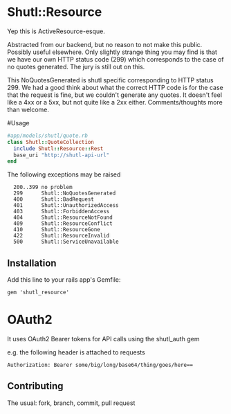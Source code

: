 # Shutl::Resource

Yep this is ActiveResource-esque.

Abstracted from our backend, but no reason to not make this public. Possibly
useful elsewhere.
Only slightly strange thing you may find is that we have our own HTTP status
code (299) which corresponds to the case of no quotes generated. The jury is
still out on this.

This NoQuotesGenerated is shutl specific corresponding to HTTP status 299.
We had a good think about what the correct HTTP code is for the case that
the request is fine, but we couldn't generate any quotes. It doesn't feel
like a 4xx or a 5xx, but not quite like a 2xx either. Comments/thoughts
more than welcome.

#Usage

```ruby
#app/models/shutl/quote.rb
class Shutl::QuoteCollection
  include Shutl::Resource::Rest
  base_uri "http://shutl-api-url"
end
```


The following exceptions may be raised
```
  200..399 no problem
  299      Shutl::NoQuotesGenerated
  400      Shutl::BadRequest
  401      Shutl::UnauthorizedAccess
  403      Shutl::ForbiddenAccess
  404      Shutl::ResourceNotFound
  409      Shutl::ResourceConflict
  410      Shutl::ResourceGone
  422      Shutl::ResourceInvalid
  500      Shutl::ServiceUnavailable
```

## Installation

Add this line to your rails app's Gemfile:

    gem 'shutl_resource'

# OAuth2
It uses OAuth2 Bearer tokens for API calls using the shutl_auth gem

e.g. the following header is attached to requests

`
Authorization: Bearer some/big/long/base64/thing/goes/here==
`



## Contributing

The usual: fork, branch, commit, pull request
